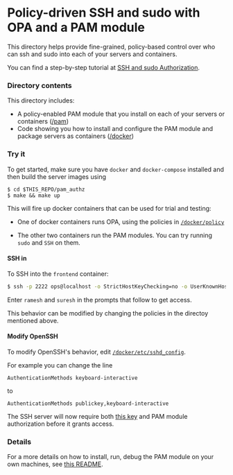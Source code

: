 # Policy-driven SSH and sudo with OPA and a PAM module

This directory helps provide fine-grained, policy-based control over who can
ssh and sudo into each of your servers and containers.

You can find a step-by-step tutorial at [SSH and sudo Authorization](http://www.openpolicyagent.org/docs/ssh-and-sudo-authorization).


### Directory contents

This directory includes:

* A policy-enabled PAM module that you install on each of your servers or containers ([/pam](./pam))
* Code showing you how to install and configure the PAM module and package servers as containers ([/docker](./docker))

### Try it

To get started, make sure you have `docker` and `docker-compose` installed and then build the server
images using

```shell
$ cd $THIS_REPO/pam_authz
$ make && make up
```

This will fire up docker containers that can be used for trial and testing:

- One of docker containers runs OPA, using the policies in [`/docker/policy`](./docker/policy)

- The other two containers run the PAM modules. You can try running `sudo` and `SSH` on them.

#### SSH in

To SSH into the `frontend` container:

```bash
$ ssh -p 2222 ops@localhost -o StrictHostKeyChecking=no -o UserKnownHostsFile=/dev/null
```

Enter `ramesh` and `suresh` in the prompts that follow to get access.

This behavior can be modified by changing the policies in the directoy mentioned above.

#### Modify OpenSSH

To modify OpenSSH's behavior, edit [`/docker/etc/sshd_config`](./docker/etc/sshd_config).

For example you can change the line
```
AuthenticationMethods keyboard-interactive
```
to
```
AuthenticationMethods publickey,keyboard-interactive
```

The SSH server will now require both [this key](./docker/keys/id_rsa) and PAM module authorization before it grants access.

### Details

For a more details on how to install, run, debug the PAM module on your own machines, see [this README](./pam/README.md).